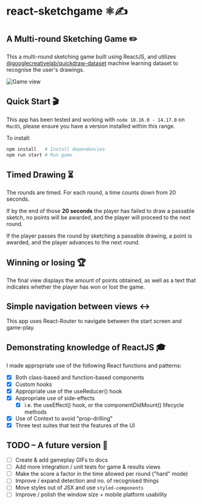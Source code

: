 # react-sketchgame ⚛️✍️

## A Multi-round Sketching Game ✏️

This a multi-round sketching game built using ReactJS, and utilizes [@googlecreativelab/quickdraw-dataset](https://github.com/googlecreativelab/quickdraw-dataset) machine learning dataset to recognise the user's drawings.

![Game view](/imgs/screenshot.gif)

## Quick Start 🎬

This app has been tested and working with `node 10.16.0 - 14.17.0` on `MacOS`, please ensure you have a version installed within this range.

To install:

```sh
npm install   # Install dependencies
npm run start # Run game
```

## Timed Drawing ⏳
The rounds are timed. For each round, a time counts down from 20 seconds. 

If by the end of those **20 seconds** the player has failed to draw a passable sketch, no points will be awarded, and the player will proceed to the next round.

If the player passes the round by sketching a passable drawing, a point is awarded, and the player advances to the next round.

## Winning or losing 🏆
The final view displays the amount of points obtained, as well as a text that indicates whether the player has won or lost the game.

## Simple navigation between views ↔️
This app uses React-Router to navigate between the start screen and game-play.

## Demonstrating knowledge of ReactJS 🎓
I made appropriate use of the following React functions and patterns:

- [x] Both class-based and function-based components
- [x] Custom hooks
- [x] Appropriate use of the useReducer() hook
- [x] Appropriate use of side-effects
  - [x] i.e. the useEffect() hook, or the componentDidMount() lifecycle methods
- [x] Use of Context to avoid "prop-drilling"
- [x] Three test suites that test the features of the UI

## TODO – A future version 🚧
- [ ] Create & add gameplay GIFs to docs
- [ ] Add more integration / unit tests for game & results views
- [ ] Make the score a factor in the time allowed per round ("hard" mode)
- [ ] Improve / expand detection and no. of recognised things
- [ ] Move styles out of JSX and use `styled-components`
- [ ] Improve / polish the window size + mobile platform usability
